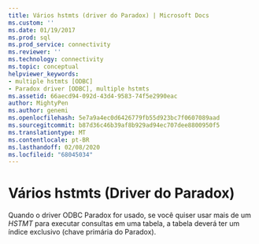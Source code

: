 ```yaml
---
title: Vários hstmts (driver do Paradox) | Microsoft Docs
ms.custom: ''
ms.date: 01/19/2017
ms.prod: sql
ms.prod_service: connectivity
ms.reviewer: ''
ms.technology: connectivity
ms.topic: conceptual
helpviewer_keywords:
- multiple hstmts [ODBC]
- Paradox driver [ODBC], multiple hstmts
ms.assetid: 66aecd94-092d-43d4-9583-74f5e2990eac
author: MightyPen
ms.author: genemi
ms.openlocfilehash: 5e7a9a4ec0d6426779fb55d923bc7f0607089aad
ms.sourcegitcommit: b87d36c46b39af8b929ad94ec707dee8800950f5
ms.translationtype: MT
ms.contentlocale: pt-BR
ms.lasthandoff: 02/08/2020
ms.locfileid: "68045034"
---
```

# <a name="multiple-hstmts-paradox-driver"></a>Vários hstmts (Driver do Paradox)
Quando o driver ODBC Paradox for usado, se você quiser usar mais de um *HSTMT* para executar consultas em uma tabela, a tabela deverá ter um índice exclusivo (chave primária do Paradox).
